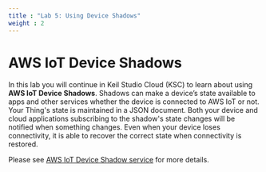 ```yaml
---
title : "Lab 5: Using Device Shadows"
weight : 2
---
```


# AWS IoT Device Shadows

In this lab you will continue in Keil Studio Cloud (KSC) to learn about using **AWS IoT Device Shadows**. Shadows can make a device’s state available to apps and other services whether the device is connected to AWS IoT or not. Your Thing's state is maintained in a JSON document. Both your device and cloud applications subscribing to the shadow's state changes will be notified when something changes. Even when your device loses connectivity, it is able to recover the correct state when connectivity is restored.

Please see [AWS IoT Device Shadow service](https://docs.aws.amazon.com/iot/latest/developerguide/iot-device-shadows.html) for more details.